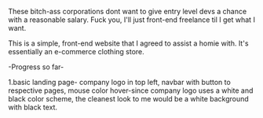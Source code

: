 These bitch-ass corporations dont want to give entry level devs a chance with a reasonable salary. Fuck you, I'll just front-end freelance til I get what I want.


This is a simple, front-end website that I agreed to assist a homie with. It's essentially an e-commerce clothing store.

-Progress so far-

1.basic landing page- company logo in top left, navbar with button to respective pages, mouse color hover-since company logo uses a white and black color scheme, the cleanest look to me would be a white background with black text.
